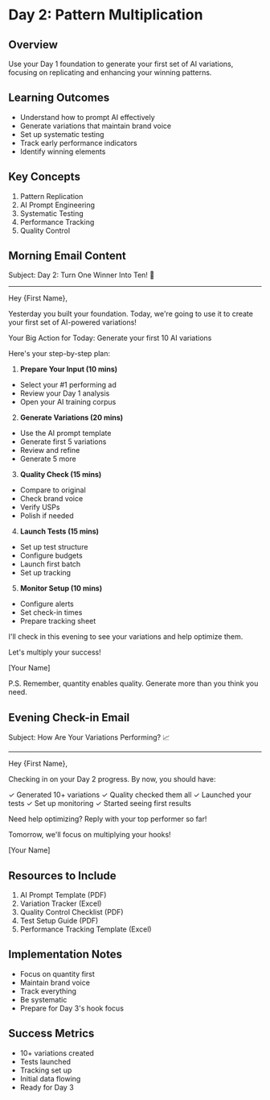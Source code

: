 # Day 2: Pattern Multiplication

## Overview

Use your Day 1 foundation to generate your first set of AI variations, focusing on replicating and enhancing your winning patterns.

## Learning Outcomes

- Understand how to prompt AI effectively
- Generate variations that maintain brand voice
- Set up systematic testing
- Track early performance indicators
- Identify winning elements

## Key Concepts

1. Pattern Replication
2. AI Prompt Engineering
3. Systematic Testing
4. Performance Tracking
5. Quality Control

## Morning Email Content

Subject: Day 2: Turn One Winner Into Ten! 🚀

--------------------------------------------------------------------------------

Hey {First Name},

Yesterday you built your foundation. Today, we're going to use it to create your first set of AI-powered variations!

Your Big Action for Today: Generate your first 10 AI variations

Here's your step-by-step plan:

1. **Prepare Your Input (10 mins)**

  - Select your #1 performing ad
  - Review your Day 1 analysis
  - Open your AI training corpus

2. **Generate Variations (20 mins)**

  - Use the AI prompt template
  - Generate first 5 variations
  - Review and refine
  - Generate 5 more

3. **Quality Check (15 mins)**

  - Compare to original
  - Check brand voice
  - Verify USPs
  - Polish if needed

4. **Launch Tests (15 mins)**

  - Set up test structure
  - Configure budgets
  - Launch first batch
  - Set up tracking

5. **Monitor Setup (10 mins)**

  - Configure alerts
  - Set check-in times
  - Prepare tracking sheet

I'll check in this evening to see your variations and help optimize them.

Let's multiply your success!

[Your Name]

P.S. Remember, quantity enables quality. Generate more than you think you need.

## Evening Check-in Email

Subject: How Are Your Variations Performing? 📈

--------------------------------------------------------------------------------

Hey {First Name},

Checking in on your Day 2 progress. By now, you should have:

✓ Generated 10+ variations ✓ Quality checked them all ✓ Launched your tests ✓ Set up monitoring ✓ Started seeing first results

Need help optimizing? Reply with your top performer so far!

Tomorrow, we'll focus on multiplying your hooks!

[Your Name]

## Resources to Include

1. AI Prompt Template (PDF)
2. Variation Tracker (Excel)
3. Quality Control Checklist (PDF)
4. Test Setup Guide (PDF)
5. Performance Tracking Template (Excel)

## Implementation Notes

- Focus on quantity first
- Maintain brand voice
- Track everything
- Be systematic
- Prepare for Day 3's hook focus

## Success Metrics

- 10+ variations created
- Tests launched
- Tracking set up
- Initial data flowing
- Ready for Day 3
